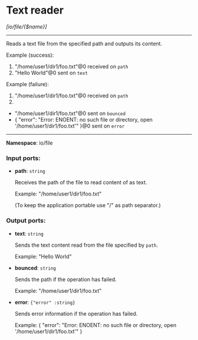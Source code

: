 # Text reader

_[io/file/{$name}]_

---

Reads a text file from the specified path and outputs its content.

Example (success):
1. "/home/user1/dir1/foo.txt"@0 received on `path`
2. "Hello World"@0 sent on `text`

Example (failure):
1. "/home/user1/dir1/foo.txt"@0 received on `path`
2. 
- "/home/user1/dir1/foo.txt"@0 sent on `bounced`
- {
  "error": "Error: ENOENT: no such file or directory, open '/home/user1/dir1/foo.txt'"
}@0 sent on `error`

---

__Namespace__: io/file

### Input ports:

* __path__: ` string `

    Receives the path of the file to read content of as text.
    
    Example:
    "/home/user1/dir1/foo.txt"
    
    (To keep the application portable use "/" as path separator.)

### Output ports:

* __text__: ` string `

    Sends the text content read from the file specified by `path`.
    
    Example:
    "Hello World"


* __bounced__: ` string `

    Sends the path if the operation has failed.
    
    Example:
    "/home/user1/dir1/foo.txt"


* __error__: ` {"error" :string} `

    Sends error information if the operation has failed.
    
    Example: 
    {
      "error": "Error: ENOENT: no such file or directory, open '/home/user1/dir1/foo.txt'"
    }

